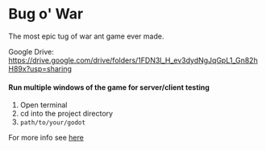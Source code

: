 # Bug o' War

The most epic tug of war ant game ever made.

Google Drive: https://drive.google.com/drive/folders/1FDN3I_H_ev3dydNgJqGpL1_Gn82hH89x?usp=sharing

#### Run multiple windows of the game for server/client testing

1. Open terminal
2. cd into the project directory
3. `path/to/your/godot`

For more info see [here](https://docs.godotengine.org/en/3.6/tutorials/editor/command_line_tutorial.html)




